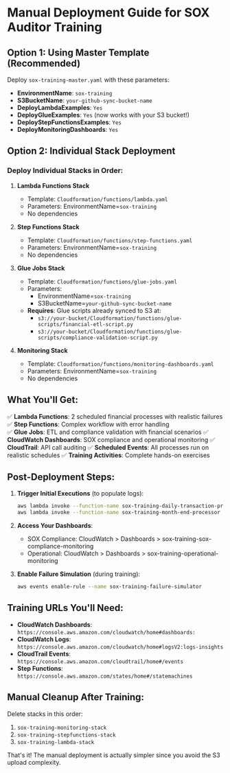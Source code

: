 # Manual Deployment Guide for SOX Auditor Training

## Option 1: Using Master Template (Recommended)

Deploy `sox-training-master.yaml` with these parameters:
- **EnvironmentName**: `sox-training`
- **S3BucketName**: `your-github-sync-bucket-name`
- **DeployLambdaExamples**: `Yes`
- **DeployGlueExamples**: `Yes` (now works with your S3 bucket!)
- **DeployStepFunctionsExamples**: `Yes`
- **DeployMonitoringDashboards**: `Yes`

## Option 2: Individual Stack Deployment

### Deploy Individual Stacks in Order:

1. **Lambda Functions Stack**
   - Template: `Cloudformation/functions/lambda.yaml`
   - Parameters: EnvironmentName=`sox-training`
   - No dependencies

2. **Step Functions Stack**  
   - Template: `Cloudformation/functions/step-functions.yaml`
   - Parameters: EnvironmentName=`sox-training`
   - No dependencies

3. **Glue Jobs Stack**
   - Template: `Cloudformation/functions/glue-jobs.yaml`
   - Parameters: 
     - EnvironmentName=`sox-training`
     - S3BucketName=`your-github-sync-bucket-name`
   - **Requires**: Glue scripts already synced to S3 at:
     - `s3://your-bucket/Cloudformation/functions/glue-scripts/financial-etl-script.py`
     - `s3://your-bucket/Cloudformation/functions/glue-scripts/compliance-validation-script.py`

4. **Monitoring Stack**
   - Template: `Cloudformation/functions/monitoring-dashboards.yaml`
   - Parameters: EnvironmentName=`sox-training`
   - No dependencies

## What You'll Get:

✅ **Lambda Functions**: 2 scheduled financial processes with realistic failures
✅ **Step Functions**: Complex workflow with error handling  
✅ **Glue Jobs**: ETL and compliance validation with financial scenarios
✅ **CloudWatch Dashboards**: SOX compliance and operational monitoring
✅ **CloudTrail**: API call auditing
✅ **Scheduled Events**: All processes run on realistic schedules
✅ **Training Activities**: Complete hands-on exercises

## Post-Deployment Steps:

1. **Trigger Initial Executions** (to populate logs):
   ```bash
   aws lambda invoke --function-name sox-training-daily-transaction-processor --payload '{"test":true}' response.json
   aws lambda invoke --function-name sox-training-month-end-processor --payload '{"test":true}' response2.json
   ```

2. **Access Your Dashboards**:
   - SOX Compliance: CloudWatch > Dashboards > sox-training-sox-compliance-monitoring  
   - Operational: CloudWatch > Dashboards > sox-training-operational-monitoring

3. **Enable Failure Simulation** (during training):
   ```bash
   aws events enable-rule --name sox-training-failure-simulator
   ```

## Training URLs You'll Need:

- **CloudWatch Dashboards**: `https://console.aws.amazon.com/cloudwatch/home#dashboards:`
- **CloudWatch Logs**: `https://console.aws.amazon.com/cloudwatch/home#logsV2:logs-insights`
- **CloudTrail Events**: `https://console.aws.amazon.com/cloudtrail/home#/events`
- **Step Functions**: `https://console.aws.amazon.com/states/home#/statemachines`

## Manual Cleanup After Training:

Delete stacks in this order:
1. `sox-training-monitoring-stack`
2. `sox-training-stepfunctions-stack`  
3. `sox-training-lambda-stack`

That's it! The manual deployment is actually simpler since you avoid the S3 upload complexity.
